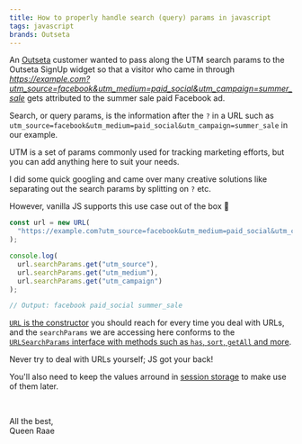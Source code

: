 ```yaml
---
title: How to properly handle search (query) params in javascript
tags: javascript
brands: Outseta
---
```


An [Outseta](http://www.outseta.com?via=queen) customer wanted to pass along the UTM search params to the Outseta SignUp widget so that a visitor who came in through _https://example.com?utm_source=facebook&utm_medium=paid_social&utm_campaign=summer_sale_ gets attributed to the summer sale paid Facebook ad.

Search, or query params, is the information after the `?` in a URL such as `utm_source=facebook&utm_medium=paid_social&utm_campaign=summer_sale` in our example.

UTM is a set of params commonly used for tracking marketing efforts, but you can add anything here to suit your needs.

I did some quick googling and came over many creative solutions like separating out the search params by splitting on `?` etc.

However, vanilla JS supports this use case out of the box 🤯

```js
const url = new URL(
  "https://example.com?utm_source=facebook&utm_medium=paid_social&utm_campaign=summer_sale"
);

console.log(
  url.searchParams.get("utm_source"),
  url.searchParams.get("utm_medium"),
  url.searchParams.get("utm_campaign")
);

// Output: facebook paid_social summer_sale
```

[`URL` is the constructor](/posts/2022-05-10-new-url/) you should reach for every time you deal with URLs, and the `searchParams` we are accessing here conforms to the [`URLSearchParams` interface with methods such as `has`, `sort`, `getAll` and more](https://developer.mozilla.org/en-US/docs/Web/API/URLSearchParams).

Never try to deal with URLs yourself; JS got your back!

You'll also need to keep the values arround in [session storage](/posts/2023-05-11-session-storage/) to make use of them later.

&nbsp;

All the best,\
Queen Raae
